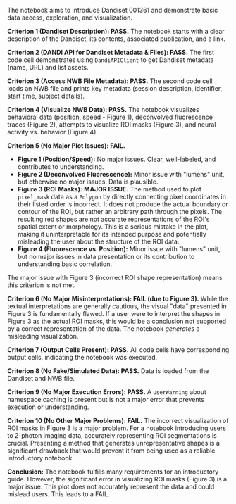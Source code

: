 The notebook aims to introduce Dandiset 001361 and demonstrate basic data access, exploration, and visualization.

**Criterion 1 (Dandiset Description): PASS.** The notebook starts with a clear description of the Dandiset, its contents, associated publication, and a link.

**Criterion 2 (DANDI API for Dandiset Metadata &amp; Files): PASS.** The first code cell demonstrates using `DandiAPIClient` to get Dandiset metadata (name, URL) and list assets.

**Criterion 3 (Access NWB File Metadata): PASS.** The second code cell loads an NWB file and prints key metadata (session description, identifier, start time, subject details).

**Criterion 4 (Visualize NWB Data): PASS.** The notebook visualizes behavioral data (position, speed - Figure 1), deconvolved fluorescence traces (Figure 2), attempts to visualize ROI masks (Figure 3), and neural activity vs. behavior (Figure 4).

**Criterion 5 (No Major Plot Issues): FAIL.**
*   **Figure 1 (Position/Speed):** No major issues. Clear, well-labeled, and contributes to understanding.
*   **Figure 2 (Deconvolved Fluorescence):** Minor issue with "lumens" unit, but otherwise no major issues. Data is plausible.
*   **Figure 3 (ROI Masks):** **MAJOR ISSUE.** The method used to plot `pixel_mask` data as a `Polygon` by directly connecting pixel coordinates in their listed order is incorrect. It does not produce the actual boundary or contour of the ROI, but rather an arbitrary path through the pixels. The resulting red shapes are not accurate representations of the ROI's spatial extent or morphology. This is a serious mistake in the plot, making it uninterpretable for its intended purpose and potentially misleading the user about the structure of the ROI data.
*   **Figure 4 (Fluorescence vs. Position):** Minor issue with "lumens" unit, but no major issues in data presentation or its contribution to understanding basic correlation.

The major issue with Figure 3 (incorrect ROI shape representation) means this criterion is not met.

**Criterion 6 (No Major Misinterpretations): FAIL (due to Figure 3).** While the textual interpretations are generally cautious, the visual "data" presented in Figure 3 is fundamentally flawed. If a user were to interpret the shapes in Figure 3 as the actual ROI masks, this would be a conclusion not supported by a correct representation of the data. The notebook *generates* a misleading visualization.

**Criterion 7 (Output Cells Present): PASS.** All code cells have corresponding output cells, indicating the notebook was executed.

**Criterion 8 (No Fake/Simulated Data): PASS.** Data is loaded from the Dandiset and NWB file.

**Criterion 9 (No Major Execution Errors): PASS.** A `UserWarning` about namespace caching is present but is not a major error that prevents execution or understanding.

**Criterion 10 (No Other Major Problems): FAIL.** The incorrect visualization of ROI masks in Figure 3 is a major problem. For a notebook introducing users to 2-photon imaging data, accurately representing ROI segmentations is crucial. Presenting a method that generates unrepresentative shapes is a significant drawback that would prevent it from being used as a reliable introductory notebook.

**Conclusion:** The notebook fulfills many requirements for an introductory guide. However, the significant error in visualizing ROI masks (Figure 3) is a major issue. This plot does not accurately represent the data and could mislead users. This leads to a FAIL.